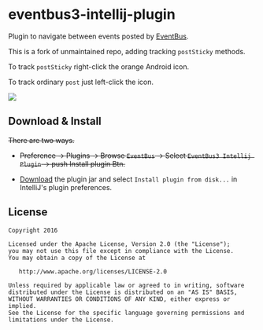 # eventbus3-intellij-plugin

Plugin to navigate between events posted by [EventBus](https://github.com/greenrobot/EventBus).

This is a fork of unmaintained repo, adding tracking `postSticky` methods.

To track `postSticky` right-click the orange Android icon.

To track ordinary `post` just left-click the icon.

![](https://raw.githubusercontent.com/kgmyshin/eventbus3-intellij-plugin/master/art/cap.gif)


## Download & Install

~~There are two ways.~~

- ~~Preference -> Plugins -> Browse `EventBus` -> Select `EventBus3 Intellij Plugin` -> push Install plugin Btn.~~

- [Download](https://github.com/stanleyguevara/eventbus3-intellij-plugin/raw/master/eventbus3-intellij-plugin.jar) the plugin jar and select `Install plugin from disk...` in IntelliJ's plugin preferences.


## License 

```
Copyright 2016

Licensed under the Apache License, Version 2.0 (the "License");
you may not use this file except in compliance with the License.
You may obtain a copy of the License at

   http://www.apache.org/licenses/LICENSE-2.0

Unless required by applicable law or agreed to in writing, software
distributed under the License is distributed on an "AS IS" BASIS,
WITHOUT WARRANTIES OR CONDITIONS OF ANY KIND, either express or implied.
See the License for the specific language governing permissions and
limitations under the License.
```
